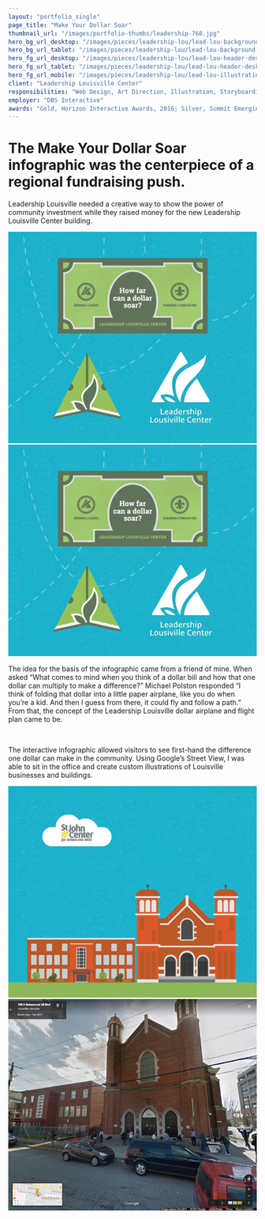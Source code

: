 ```yaml
---
layout: "portfolio_single"
page_title: "Make Your Dollar Soar"
thumbnail_url: "/images/portfolio-thumbs/leadership-768.jpg"
hero_bg_url_desktop: "/images/pieces/leadership-lou/lead-lou-background-header-2000.jpg"
hero_bg_url_tablet: "/images/pieces/leadership-lou/lead-lou-background-header-1100.jpg"
hero_fg_url_desktop: "/images/pieces/leadership-lou/lead-lou-header-desktop-1100.png"
hero_fg_url_tablet: "/images/pieces/leadership-lou/lead-lou-header-desktop-1100.png"
hero_fg_url_mobile: "/images/pieces/leadership-lou/lead-lou-illustration-768.jpg"
client: "Leadership Louisville Center"
responsibilities: "Web Design, Art Direction, Illustration, Storyboarding, Wireframes, Mockups, Collateral"
employer: "DBS Interactive"
awards: "Gold, Horizon Interactive Awards, 2016; Silver, Summit Emerging Media Awards, 2016"
---
```


# The Make Your Dollar Soar infographic was the centerpiece of a regional fundraising push.

Leadership Louisville needed a creative way to show the power of community investment while they raised money for the new Leadership Louisville Center building.

<div class="dual-image">
  <img src="/images/pieces/leadership-lou/lead-lou-plane-logo-768.jpg" alt="">
  <img src="/images/pieces/leadership-lou/lead-lou-plane-logo-768.jpg" alt="">
</div>

The idea for the basis of the infographic came from a friend of mine. When asked “What comes to mind when you think of a dollar bill and how that one dollar can multiply to make a difference?” Michael Polston responded “I think of folding that dollar into a little paper airplane, like you do when you’re a kid. And then I guess from there, it could fly and follow a path.” From that, the concept of the Leadership Louisville dollar airplane and flight plan came to be.

<div class="single-image">
  <img src="/images/pieces/leadership-lou/lead-lou-laptop-1100.png" srcset="/images/pieces/leadership-lou/lead-lou-laptop-768.png, /images/pieces/leadership-lou/lead-lou-laptop-1100.png 769w, /images/pieces/leadership-lou/lead-lou-laptop-1100.png 1101w" alt="">
</div>

The interactive infographic allowed visitors to see first-hand the difference one dollar can make in the community. Using Google’s Street View, I was able to sit in the office and create custom illustrations of Louisville businesses and buildings.

<div class="dual-image">
  <img src="/images/pieces/leadership-lou/lead-lou-illustration-768.jpg" alt="">
  <img src="/images/pieces/leadership-lou/lead-lou-google-768.jpg" alt="">
</div>
